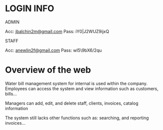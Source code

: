 # LOGIN INFO
ADMIN

Acc: jbalchin2m@gmail.com
Pass: iY0|J2WUZ9ijxQ

STAFF

Acc: anewlin2f@gmail.com
Pass: wI5\9bX6/2qu

# Overview of the web
Water bill management system for internal is used within the company. Employees can access the system and view information such as customers, bills... 

Managers can add, edit, and delete staff, clients, invoices, catalog information

The system still lacks other functions such as: searching, and reporting invoices...



